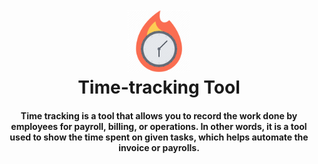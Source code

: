 <h1 align="center">
  <br>
  <a href="#"><img src="https://raw.githubusercontent.com/karamalhamoud/Time-tracking/master/time.png" alt="Markdownify" width="100"></a>
  <br>
  Time-tracking Tool
  <br>
</h1>

<h4 align="center">Time tracking is a tool that allows you to record the work done by employees for payroll, billing, or operations. In other words, it is a tool used to show the time spent on given tasks, which helps automate the invoice or payrolls.</h4>
